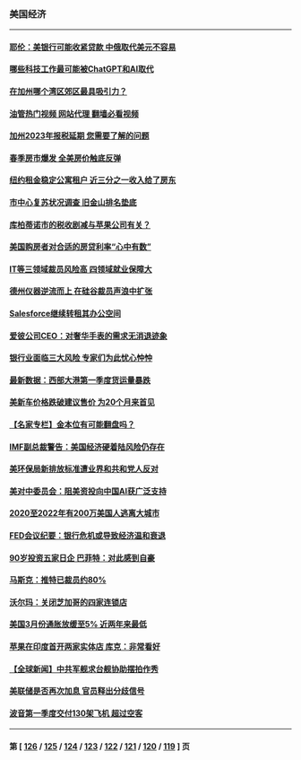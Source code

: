 ### 美国经济
---
#### [耶伦：美银行可能收紧贷款 中俄取代美元不容易](../../pages/ncid1078158/n13973820.md?04161645) 
#### [哪些科技工作最可能被ChatGPT和AI取代](../../pages/ncid1078158/n13973818.md?04161645) 
#### [在加州哪个湾区郊区最具吸引力？](../../pages/ncid1078158/n13973498.md?04161645) 
#### [油管热门视频 网站代理 翻墙必看视频](http://138.2.39.72:81/youtube.html?epic-marker?04161645)
#### [加州2023年报税延期 您需要了解的问题](../../pages/ncid1078158/n13973496.md?04161645) 
#### [春季房市爆发 全美房价触底反弹](../../pages/ncid1078158/n13973390.md?04161645) 
#### [纽约租金稳定公寓租户 近三分之一收入给了房东](../../pages/ncid1078158/n13973346.md?04161645) 
#### [市中心复苏状况调查 旧金山排名垫底](../../pages/ncid1078158/n13973354.md?04161645) 
#### [库柏蒂诺市的税收剧减与苹果公司有关？](../../pages/ncid1078158/n13973320.md?04161645) 
#### [美国购房者对合适的房贷利率“心中有数”](../../pages/ncid1078158/n13973210.md?04161645) 
#### [IT等三领域裁员风险高 四领域就业保障大](../../pages/ncid1078158/n13973128.md?04161645) 
#### [德州仪器逆流而上  在硅谷裁员声浪中扩张](../../pages/ncid1078158/n13972657.md?04161645) 
#### [Salesforce继续转租其办公空间](../../pages/ncid1078158/n13972620.md?04161645) 
#### [爱彼公司CEO：对奢华手表的需求无消退迹象](../../pages/ncid1078158/n13972440.md?04161645) 
#### [银行业面临三大风险 专家们为此忧心忡忡](../../pages/ncid1078158/n13972577.md?04161645) 
#### [最新数据：西部大港第一季度货运量暴跌](../../pages/ncid1078158/n13972451.md?04161645) 
#### [美新车价格跌破建议售价 为20个月来首见](../../pages/ncid1078158/n13972384.md?04161645) 
#### [【名家专栏】金本位有可能翻盘吗？](../../pages/ncid1078158/n13971975.md?04161645) 
#### [IMF副总裁警告：美国经济硬着陆风险仍存在](../../pages/ncid1078158/n13971840.md?04161645) 
#### [美环保局新排放标准遭业界和共和党人反对](../../pages/ncid1078158/n13971731.md?04161645) 
#### [美对中委员会：阻美资投向中国AI获广泛支持](../../pages/ncid1078158/n13971564.md?04161645) 
#### [2020至2022年有200万美国人逃离大城市](../../pages/ncid1078158/n13971499.md?04161645) 
#### [FED会议纪要：银行危机或导致经济温和衰退](../../pages/ncid1078158/n13971457.md?04161645) 
#### [90岁投资五家日企 巴菲特：对此感到自豪](../../pages/ncid1078158/n13971442.md?04161645) 
#### [马斯克：推特已裁员约80%](../../pages/ncid1078158/n13971407.md?04161645) 
#### [沃尔玛：关闭芝加哥的四家连锁店](../../pages/ncid1078158/n13971357.md?04161645) 
#### [美国3月份通胀放缓至5% 近两年来最低](../../pages/ncid1078158/n13971380.md?04161645) 
#### [苹果在印度首开两家实体店 库克：非常看好](../../pages/ncid1078158/n13971299.md?04161645) 
#### [【全球新闻】中共军舰求台舰协助摆拍作秀](../../pages/ncid1078158/n13970693.md?04161645) 
#### [美联储是否再次加息 官员释出分歧信号](../../pages/ncid1078158/n13970910.md?04161645) 
#### [波音第一季度交付130架飞机 超过空客](../../pages/ncid1078158/n13970641.md?04161645) 

---
#### 第 [ [126](./126.md?04161645) / [125](./125.md?04161645) / [124](./124.md?04161645) / [123](./123.md?04161645) / [122](./122.md?04161645) / [121](./121.md?04161645) / [120](./120.md?04161645) / [119](./119.md?04161645) ] 页
